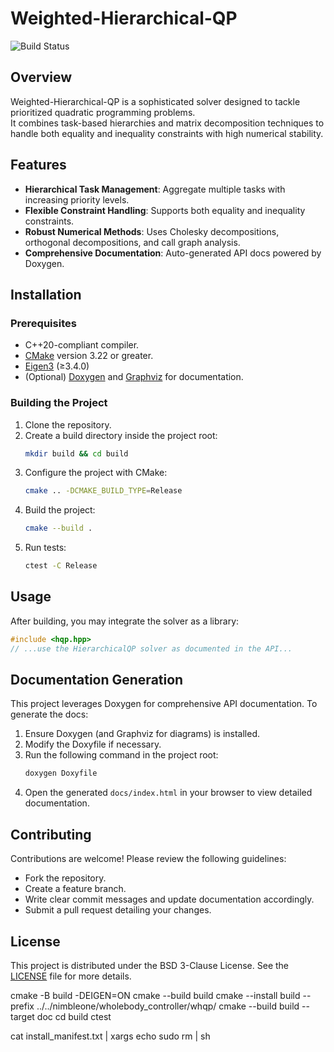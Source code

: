 # Weighted-Hierarchical-QP

![Build Status](https://github.com/gianluca-garofalo/Weighted-Hierarchical-QP/actions/workflows/cmake-single-platform.yml/badge.svg)

## Overview

Weighted-Hierarchical-QP is a sophisticated solver designed to tackle prioritized quadratic programming problems.  
It combines task-based hierarchies and matrix decomposition techniques to handle both equality and inequality constraints with high numerical stability.

## Features

- **Hierarchical Task Management**: Aggregate multiple tasks with increasing priority levels.
- **Flexible Constraint Handling**: Supports both equality and inequality constraints.
- **Robust Numerical Methods**: Uses Cholesky decompositions, orthogonal decompositions, and call graph analysis.
- **Comprehensive Documentation**: Auto-generated API docs powered by Doxygen.

## Installation

### Prerequisites

- C++20-compliant compiler.
- [CMake](https://cmake.org) version 3.22 or greater.
- [Eigen3](http://eigen.tuxfamily.org) (≥3.4.0)
- (Optional) [Doxygen](http://www.doxygen.nl) and [Graphviz](https://graphviz.org) for documentation.

### Building the Project

1. Clone the repository.
2. Create a build directory inside the project root:
   ```bash
   mkdir build && cd build
   ```
3. Configure the project with CMake:
   ```bash
   cmake .. -DCMAKE_BUILD_TYPE=Release
   ```
4. Build the project:
   ```bash
   cmake --build .
   ```
5. Run tests:
   ```bash
   ctest -C Release
   ```

## Usage

After building, you may integrate the solver as a library:
```cpp
#include <hqp.hpp>
// ...use the HierarchicalQP solver as documented in the API...
```

## Documentation Generation

This project leverages Doxygen for comprehensive API documentation. To generate the docs:

1. Ensure Doxygen (and Graphviz for diagrams) is installed.
2. Modify the Doxyfile if necessary.
3. Run the following command in the project root:
   ```bash
   doxygen Doxyfile
   ```
4. Open the generated `docs/index.html` in your browser to view detailed documentation.

## Contributing

Contributions are welcome! Please review the following guidelines:
- Fork the repository.
- Create a feature branch.
- Write clear commit messages and update documentation accordingly.
- Submit a pull request detailing your changes.

## License

This project is distributed under the BSD 3-Clause License. See the [LICENSE](LICENSE) file for more details.

cmake -B build -DEIGEN=ON
cmake --build build
cmake --install build --prefix ../../nimbleone/wholebody_controller/whqp/
cmake --build build --target doc
cd build
ctest

cat install_manifest.txt | xargs echo sudo rm | sh
